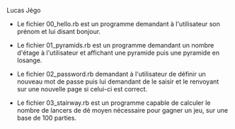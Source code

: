 Lucas Jégo

- Le fichier 00_hello.rb est un programme demandant à l'utilisateur son prénom et lui disant bonjour.

- Le fichier 01_pyramids.rb est un programme demandant un nombre d'étage à l'utilisateur et affichant une pyramide puis une pyramide en losange.

- Le fichier 02_password.rb demandant à l'utilisateur de définir un nouveau mot de passe puis lui demandant de le saisir et le renvoyant sur une nouvelle page si celui-ci est correct.

- Le fichier 03_stairway.rb est un programme capable de calculer le nombre de lancers de dé moyen nécessaire pour gagner un jeu, sur une base de 100 parties.